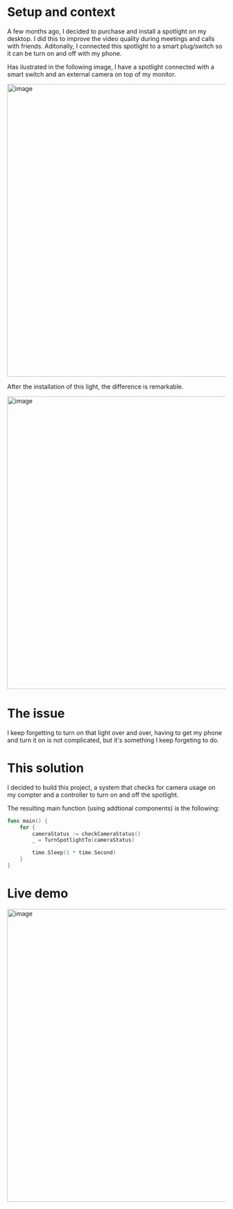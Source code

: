 # Setup and context

A few months ago, I decided to purchase and install a spotlight on my desktop. I did this to improve the video quality during meetings and calls with friends.
Aditonally, I connected this spotlight to a smart plug/switch so it can be turn on and off with my phone.

Has ilustrated in the following image, I have a spotlight connected with a smart switch and an external camera on top of my monitor.

<img width="675" alt="image" src="https://github.com/user-attachments/assets/9f909f94-cea0-426a-a6f5-dff0ab86ea86">

After the installation of this light, the difference is remarkable.

<img width="675" alt="image" src="https://github.com/user-attachments/assets/b2984db3-3767-4c4a-8d8f-ac14d4b6198e">

# The issue

I keep forgetting to turn on that light over and over, having to get my phone and turn it on is not complicated, but it's something I keep forgeting to do.

# This solution

I decided to build this project, a system that checks for camera usage on my compter and a controller to turn on and off the spotlight.

The resulting main function (using addtional components) is the following:

```go
func main() {
	for {
		cameraStatus := checkCameraStatus()
		_ = TurnSpotlightTo(cameraStatus)

		time.Sleep(1 * time.Second)
	}
}
```

# Live demo

<img width="675" alt="image" src="https://github.com/user-attachments/assets/aad3d8cb-6617-4053-9e11-b51443ff5590">
